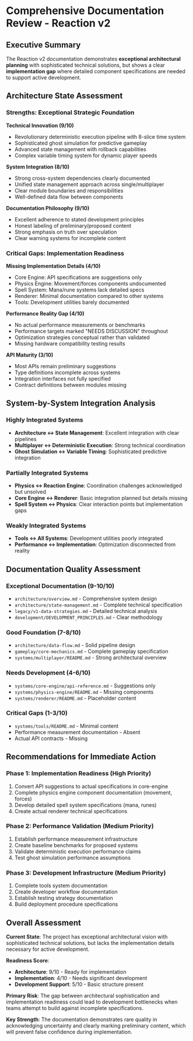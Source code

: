 # Comprehensive Documentation Review - Reaction v2

## Executive Summary

The Reaction v2 documentation demonstrates **exceptional architectural planning** with sophisticated technical solutions, but shows a clear **implementation gap** where detailed component specifications are needed to support active development.

## Architecture State Assessment

### **Strengths: Exceptional Strategic Foundation**

**Technical Innovation (9/10)**
- Revolutionary deterministic execution pipeline with 8-slice time system
- Sophisticated ghost simulation for predictive gameplay
- Advanced state management with rollback capabilities
- Complex variable timing system for dynamic player speeds

**System Integration (8/10)**
- Strong cross-system dependencies clearly documented
- Unified state management approach across single/multiplayer
- Clear module boundaries and responsibilities
- Well-defined data flow between components

**Documentation Philosophy (9/10)**
- Excellent adherence to stated development principles
- Honest labeling of preliminary/proposed content
- Strong emphasis on truth over speculation
- Clear warning systems for incomplete content

### **Critical Gaps: Implementation Readiness**

**Missing Implementation Details (4/10)**
- Core Engine: API specifications are suggestions only
- Physics Engine: Movement/forces components undocumented
- Spell System: Mana/rune systems lack detailed specs
- Renderer: Minimal documentation compared to other systems
- Tools: Development utilities barely documented

**Performance Reality Gap (4/10)**
- No actual performance measurements or benchmarks
- Performance targets marked "NEEDS DISCUSSION" throughout
- Optimization strategies conceptual rather than validated
- Missing hardware compatibility testing results

**API Maturity (3/10)**
- Most APIs remain preliminary suggestions
- Type definitions incomplete across systems
- Integration interfaces not fully specified
- Contract definitions between modules missing

## System-by-System Integration Analysis

### **Highly Integrated Systems**
- **Architecture ↔ State Management**: Excellent integration with clear pipelines
- **Multiplayer ↔ Deterministic Execution**: Strong technical coordination
- **Ghost Simulation ↔ Variable Timing**: Sophisticated predictive integration

### **Partially Integrated Systems**
- **Physics ↔ Reaction Engine**: Coordination challenges acknowledged but unsolved
- **Core Engine ↔ Renderer**: Basic integration planned but details missing
- **Spell System ↔ Physics**: Clear interaction points but implementation gaps

### **Weakly Integrated Systems**
- **Tools ↔ All Systems**: Development utilities poorly integrated
- **Performance ↔ Implementation**: Optimization disconnected from reality

## Documentation Quality Assessment

### **Exceptional Documentation (9-10/10)**
- `architecture/overview.md` - Comprehensive system design
- `architecture/state-management.md` - Complete technical specification
- `legacy/v1-data-strategies.md` - Detailed technical analysis
- `development/DEVELOPMENT_PRINCIPLES.md` - Clear methodology

### **Good Foundation (7-8/10)**
- `architecture/data-flow.md` - Solid pipeline design
- `gameplay/core-mechanics.md` - Complete gameplay specification
- `systems/multiplayer/README.md` - Strong architectural overview

### **Needs Development (4-6/10)**
- `systems/core-engine/api-reference.md` - Suggestions only
- `systems/physics-engine/README.md` - Missing components
- `systems/renderer/README.md` - Placeholder content

### **Critical Gaps (1-3/10)**
- `systems/tools/README.md` - Minimal content
- Performance measurement documentation - Absent
- Actual API contracts - Missing

## Recommendations for Immediate Action

### **Phase 1: Implementation Readiness (High Priority)**
1. Convert API suggestions to actual specifications in core-engine
2. Complete physics engine component documentation (movement, forces)
3. Develop detailed spell system specifications (mana, runes)
4. Create actual renderer technical specifications

### **Phase 2: Performance Validation (Medium Priority)**
1. Establish performance measurement infrastructure
2. Create baseline benchmarks for proposed systems
3. Validate deterministic execution performance claims
4. Test ghost simulation performance assumptions

### **Phase 3: Development Infrastructure (Medium Priority)**
1. Complete tools system documentation
2. Create developer workflow documentation
3. Establish testing strategy documentation
4. Build deployment procedure specifications

## Overall Assessment

**Current State**: The project has exceptional architectural vision with sophisticated technical solutions, but lacks the implementation details necessary for active development.

**Readiness Score**: 
- **Architecture**: 9/10 - Ready for implementation
- **Implementation**: 4/10 - Needs significant development
- **Development Support**: 5/10 - Basic structure present

**Primary Risk**: The gap between architectural sophistication and implementation readiness could lead to development bottlenecks when teams attempt to build against incomplete specifications.

**Key Strength**: The documentation demonstrates rare quality in acknowledging uncertainty and clearly marking preliminary content, which will prevent false confidence during implementation.